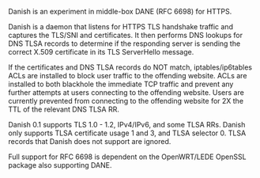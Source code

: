 Danish is an experiment in middle-box DANE (RFC 6698) for HTTPS.

Danish is a daemon that listens for HTTPS TLS handshake traffic and captures the TLS/SNI and certificates. It then performs DNS lookups for DNS TLSA records to determine if the responding server is sending the correct X.509 certificate in its TLS ServerHello message.

If the certificates and DNS TLSA records do NOT match, iptables/ip6tables ACLs are installed to block user traffic to the offending website. ACLs are installed to both blackhole the immediate TCP traffic and prevent any further attempts at users connecting to the offending website. Users are currently prevented from connecting to the offending website for 2X the TTL of the relevant DNS TLSA RR.

Danish 0.1 supports TLS 1.0 - 1.2, IPv4/IPv6, and some TLSA RRs. Danish only supports TLSA certificate usage 1 and 3, and TLSA selector 0. TLSA records that Danish does not support are ignored.

Full support for RFC 6698 is dependent on the OpenWRT/LEDE OpenSSL package also supporting DANE.

